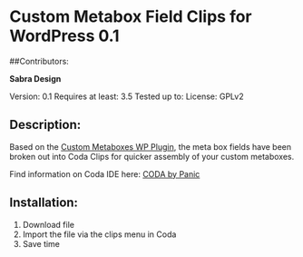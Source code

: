 # Custom Metabox Field Clips for WordPress 0.1

##Contributors:

**Sabra Design**

Version: 0.1 Requires at least: 3.5
Tested up to:
License: GPLv2

## Description:

Based on the [Custom Metaboxes WP Plugin](https://github.com/WebDevStudios/Custom-Metaboxes-and-Fields-for-WordPress), the meta box fields have been broken out into Coda Clips for quicker assembly of your custom metaboxes.

Find information on Coda IDE here: [CODA by Panic](https://panic.com/coda/)

## Installation: 

1. Download file
1. Import the file via the clips menu in Coda
1. Save time

